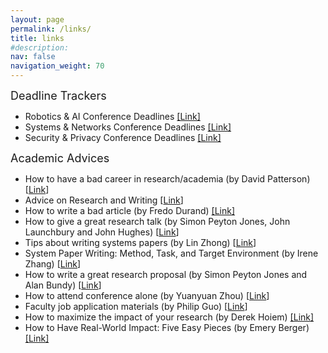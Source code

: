 ```yaml
---
layout: page
permalink: /links/
title: links
#description: 
nav: false
navigation_weight: 70
---
```


<font size="4"> Deadline Trackers </font>

- Robotics & AI Conference Deadlines [[Link]](https://aideadlin.es/?sub=CV,RO)
- Systems & Networks Conference Deadlines [[Link]](http://ct.cswu.me/)
- Security & Privacy Conference Deadlines [[Link]](https://sec-deadlines.github.io/)

<font size="4"> Academic Advices </font>

 - How to have a bad career in research/academia (by David Patterson) [[Link](https://www.youtube.com/watch?v=Rn1w4MRHIhc)]
 - Advice on Research and Writing [[Link](http://www.cs.cmu.edu/afs/cs.cmu.edu/user/mleone/web/how-to.html)]
 - How to write a bad article (by Fredo Durand) [[Link]](http://people.csail.mit.edu/fredo/FredoBadWriting.pdf)
 - How to give a great research talk (by Simon Peyton Jones, John Launchbury and John Hughes) [[Link](https://www.microsoft.com/en-us/research/academic-program/give-great-research-talk/)]
 - Tips about writing systems papers (by Lin Zhong) [[Link](https://www.ruf.rice.edu/~mobile/writing.html)]
 - System Paper Writing: Method, Task, and Target Environment (by Irene Zhang) [[Link](https://irenezhang.net/blog/2021/06/05/hints.html)]
 - How to write a great research proposal (by Simon Peyton Jones and Alan Bundy) [[Link](https://www.microsoft.com/en-us/research/academic-program/how-to-write-a-great-research-proposal/)]
 - How to attend conference alone (by Yuanyuan Zhou) [[Link](https://whova.com/blog/7-tips-for-attending-a-conference-alone-and-having-a-good-time-blog/)]
 - Faculty job application materials (by Philip Guo) [[Link](http://pgbovine.net/faculty-job-application-materials.htm)]
 - How to maximize the impact of your research (by Derek Hoiem) [[Link]](https://medium.com/vision-of-seeing/how-to-maximize-the-impact-of-your-research-f431d3c67e8d)
 - How to Have Real-World Impact: Five Easy Pieces (by Emery Berger) [[Link]](https://blog.sigplan.org/2019/10/29/how-to-have-real-world-impact-five-easy-pieces/)




